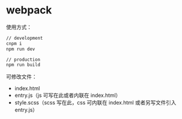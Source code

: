 # webpack

使用方式：

```bash
// development
cnpm i 
npm run dev

// production
npm run build
```

可修改文件：

- index.html
- entry.js（js 可写在此或者内联在 index.html）
- style.scss（scss 写在此，css 可内联在 index.html 或者另写文件引入 entry.js）